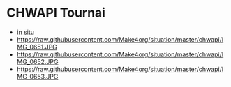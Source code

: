 # CHWAPI Tournai

* [in situ](https://www.google.be/maps/@50.6129391,3.3871458,3a,75y,289.18h,98.63t/data=!3m6!1e1!3m4!1sAMTksJbP14NEH8H3p1Xh8Q!2e0!7i13312!8i6656)
* https://raw.githubusercontent.com/Make4org/situation/master/chwapi/IMG_0651.JPG
* https://raw.githubusercontent.com/Make4org/situation/master/chwapi/IMG_0652.JPG
* https://raw.githubusercontent.com/Make4org/situation/master/chwapi/IMG_0653.JPG
